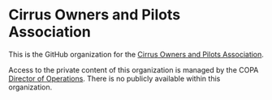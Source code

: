 # Cirrus Owners and Pilots Association

This is the GitHub organization for the [Cirrus Owners and Pilots Association](https://www.cirruspilots.org).

Access to the private content of this organization is managed by the COPA [Director of Operations](mailto:operations@cirruspilots.org).  There is no publicly available within this organization.

